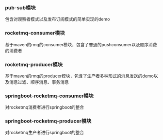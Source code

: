 

### pub-sub模块
包含对观察者模式以及发布订阅模式的简单实现的demo


### rocketmq-consumer模块
基于maven的rmq的consumer模块，包含了普通的pushconsumer以及顺序消费的消费者


### rocketmq-producer模块
基于maven的rmq的producer模块，包含了生产者多种形式的消息发送的demo以及消息过滤、顺序消息、事务消息


### springboot-rocketmq-consumer模块
对rocketmq消费者进行springboot的整合


### springboot-rocketmq-producer模块
对rocketmq生产者进行springboot的整合
